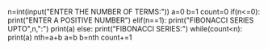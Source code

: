 n=int(input("ENTER THE NUMBER OF TERMS:"))
a=0
b=1
count=0
if(n<=0):
   print("ENTER A POSITIVE NUMBER")
elif(n==1):
   print("FIBONACCI SERIES UPTO",n,":")
   print(a)
else:
   print("FIBONACCI SERIES:")
   while(count<n):
       print(a)
       nth=a+b
       a=b
       b=nth
       count+=1
